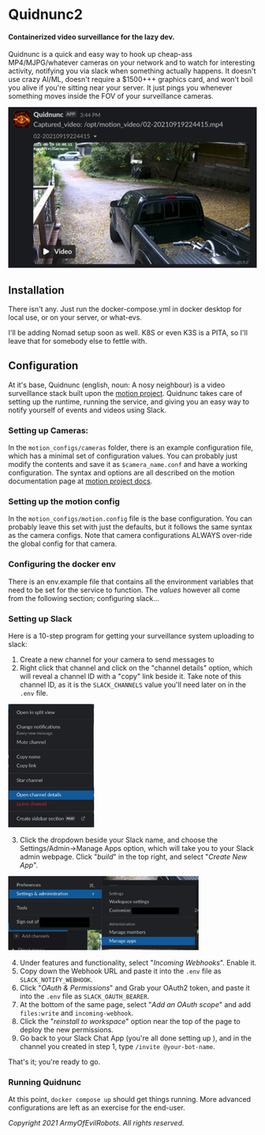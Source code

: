 Quidnunc2
=========

#### Containerized video surveillance for the lazy dev.

Quidnunc is a quick and easy way to hook up cheap-ass MP4/MJPG/whatever cameras on your
network and to watch for interesting activity, notifying you via slack when something
actually happens. It doesn't use crazy AI/ML, doesn't require a $1500+++ graphics card, and
won't boil you alive if you're sitting near your server. It just pings you whenever something
moves inside the FOV of your surveillance cameras.

![](doc/images/quidnunc_example_img.png)

Installation
------------

There isn't any. Just run the docker-compose.yml
in docker desktop for local use, or on your server, or 
what-evs.

I'll be adding Nomad setup soon as well. K8S or even K3S
is a PITA, so I'll leave that for somebody else to fettle with.

Configuration
-------------

At it's base, Quidnunc (english, noun: A nosy neighbour) is a video
surveillance stack built upon the [motion project](https://motion-project.github.io/). 
Quidnunc takes care of setting up the runtime, running the service, and giving you an
easy way to notify yourself of events and videos using Slack.

### Setting up Cameras:

In the `motion_configs/cameras` folder, there is an example configuration file, which
has a minimal set of configuration values. You can probably just modify the contents
and save it as `$camera_name.conf` and have a working configuration. The syntax and options
are all described on the motion documentation page at
[motion project docs](https://motion-project.github.io/motion_config.html).

### Setting up the motion config

In the `motion_configs/motion.config` file is the base configuration. You can probably
leave this set with just the defaults, but it follows the same syntax as the camera configs. 
Note that camera configurations ALWAYS over-ride the global config for that camera.

### Configuring the docker env

There is an env.example file that contains all the environment variables that need to
be set for the service to function. The _values_ however all come from the following
section; configuring slack...

### Setting up Slack

Here is a 10-step program for getting your surveillance system uploading to slack:

1. Create a new channel for your camera to send messages to
2. Right click that channel and click on the "channel details" option, which will reveal 
   a channel ID with a "copy" link beside it. Take note of this channel ID, as it is the
   `SLACK_CHANNELS` value you'll need later on in the `.env` file.

<img src="doc/images/quidnunc_select_channel_details.png" height="250" />

3. Click the dropdown beside your Slack name, and choose the Settings/Admin->Manage Apps
   option, which will take you to your Slack admin webpage. Click "*build*" in the top right,
   and select "*Create New App*".

<img src="doc/images/quidnunc_get_admin_page.png"  height="150" />

4. Under features and functionality, select "*Incoming Webhooks*". Enable it.
5. Copy down the Webhook URL and paste it into the `.env` file as `SLACK_NOTIFY_WEBHOOK`.
6. Click "*OAuth & Permissions*" and Grab your OAuth2 token, and paste it into the `.env`
   file as `SLACK_OAUTH_BEARER`.
7. At the bottom of the same page, select "*Add an OAuth scope*" and add `files:write` and 
   `incoming-webhook`.
8. Click the "*reinstall to workspace*" option near the top of the page to deploy the new
   permissions.
9. Go back to your Slack Chat App (you're all done setting up ), and in the channel you 
   created in step 1, type `/invite @your-bot-name`.

That's it; you're ready to go.

### Running Quidnunc

At this point, `docker compose up` should get things running. More advanced configurations are left
as an exercise for the end-user.

*Copyright 2021 ArmyOfEvilRobots. All rights reserved.*

